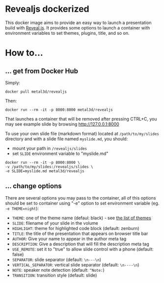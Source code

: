 # Revealjs dockerized

This docker image aims to provide an easy way to launch a presentation build with [Reveal.js](http://lab.hakim.se/reveal-js/). It provides some options to launch a container with environment variables to set themes, plugins, title, and so on.

# How to...

## ... get from Docker Hub

Simply:

```
docker pull metal3d/revealjs
```

Then:

```
docker run --rm -it -p 8000:8000 metal3d/revealjs
```

That launches a container that will be removed after pressing CTRL+C, you may see example slide by browsing http://127.0.0.1:8000

To use your own slide file (markdown format) located at `/path/to/my/slides` directory and with a slide file named `myslide.md`, you should:

- mount your path in `/revealjs/slides`
- set `SLIDE` environment variable to "myslide.md"

```
docker run --rm -it -p 8000:8000 \
-v /path/to/my/slides:/revealjs/slides \
-e SLIDE=myslide.md metal3d/revealjs
```

## ... change options

There are several options you may pass to the container, all of this options should be set to container using "-e" option to set environment variable (eg. `-e THEME=night`):

- `THEME`: one of the theme name (defaul: black) - see [the list of themes](https://github.com/hakimel/reveal.js/tree/master/css/theme)
- `SLIDE`: filename of your slide in the volume
- `HIGHLIGHT`: theme for highlighted code block (default: zenburn)
- `TITLE`: the title of the presentation that appears on browser title bar
- `AUTHOR`: Give your name to appear in the author meta tag
- `DESCRIPTION`: Give a description that will fill the description meta tag
- `USE_REMOTE`: set it to "true" to allow slide control with a phone (default: false)
- `SEPARATOR`: slide separator (default: `\n---\n`)
- `VERTICAL_SEPARATOR`: vertical slide separator (default: `\n----\n`)
- `NOTE`: speaker note detection (default: `^Note:`)
- `TRANSITION`: transition style (default: slide)


 

